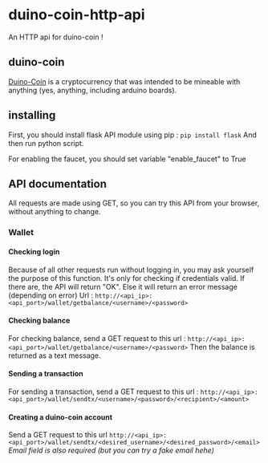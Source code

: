 # duino-coin-http-api
An HTTP api for duino-coin ! 

## duino-coin 
[Duino-Coin](https://github.com/revoxhere/duino-coin) is a cryptocurrency that was intended to be mineable with anything (yes, anything, including arduino boards).

## installing
First, you should install flask API module using pip :
`pip install flask`
And then run python script.

For enabling the faucet, you should set variable "enable_faucet" to True


## API documentation
All requests are made using GET, so you can try this API from your browser, without anything to change.

### Wallet
#### Checking login
Because of all other requests run without logging in, you may ask yourself the purpose of this function.
It's only for checking if credentials valid.
If there are, the API will return "OK". Else it will return an error message (depending on error)
Url : `http://<api_ip>:<api_port>/wallet/getbalance/<username>/<password>`

#### Checking balance
For checking balance, send a GET request to this url : `http://<api_ip>:<api_port>/wallet/getbalance/<username>/<password>`
Then the balance is returned as a text message.

#### Sending a transaction
For sending a transaction, send a GET request to this url : `http://<api_ip>:<api_port>/wallet/sendtx/<username>/<password>/<recipient>/<amount>`

#### Creating a duino-coin account
Send a GET request to this url `http://<api_ip>:<api_port>/wallet/sendtx/<desired_username>/<desired_password>/<email>`
*Email field is also required (but you can try a fake email hehe)*
